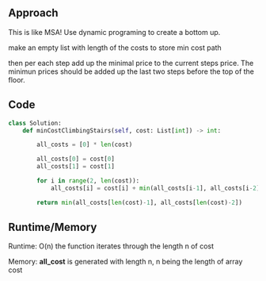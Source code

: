 ## Approach

This is like MSA! Use dynamic programing to create a bottom up.

make an empty list with length of the costs to store min cost path

then per each step add up the minimal price to the current steps price. The minimun prices should be added up the last two steps before the top of the floor.

## Code

``` python
class Solution:
    def minCostClimbingStairs(self, cost: List[int]) -> int:

        all_costs = [0] * len(cost)

        all_costs[0] = cost[0]
        all_costs[1] = cost[1]

        for i in range(2, len(cost)):
            all_costs[i] = cost[i] + min(all_costs[i-1], all_costs[i-2])

        return min(all_costs[len(cost)-1], all_costs[len(cost)-2])

```

## Runtime/Memory

Runtime: O(n) the function iterates through the length n of cost

Memory: **all_cost** is generated with length n, n being the length of array cost